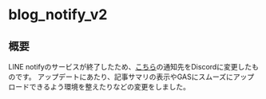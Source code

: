 # blog_notify_v2

## 概要
LINE notifyのサービスが終了したため、[こちら](https://github.com/motonum/blog_notify/ "motonum/blog_notify")の通知先をDiscordに変更したものです。 
アップデートにあたり、記事サマリの表示やGASにスムーズにアップロードできるよう環境を整えたりなどの変更をしました。
